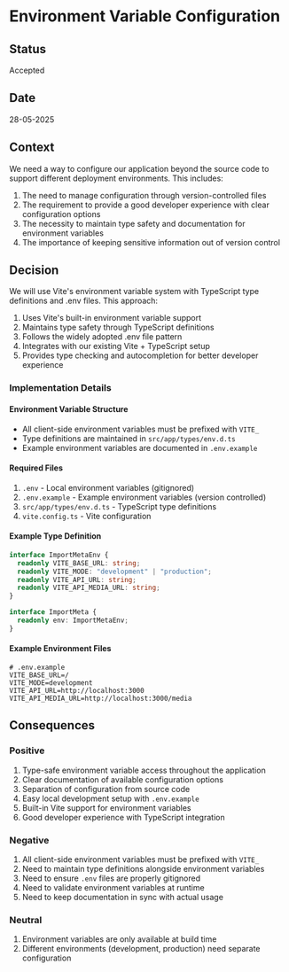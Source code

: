 # Environment Variable Configuration

## Status

Accepted

## Date

28-05-2025

## Context

We need a way to configure our application beyond the source code to support different deployment environments. This includes:

1. The need to manage configuration through version-controlled files
2. The requirement to provide a good developer experience with clear configuration options
3. The necessity to maintain type safety and documentation for environment variables
4. The importance of keeping sensitive information out of version control

## Decision

We will use Vite's environment variable system with TypeScript type definitions and .env files. This approach:

1. Uses Vite's built-in environment variable support
2. Maintains type safety through TypeScript definitions
3. Follows the widely adopted .env file pattern
4. Integrates with our existing Vite + TypeScript setup
5. Provides type checking and autocompletion for better developer experience

### Implementation Details

#### Environment Variable Structure

- All client-side environment variables must be prefixed with `VITE_`
- Type definitions are maintained in `src/app/types/env.d.ts`
- Example environment variables are documented in `.env.example`

#### Required Files

1. `.env` - Local environment variables (gitignored)
2. `.env.example` - Example environment variables (version controlled)
3. `src/app/types/env.d.ts` - TypeScript type definitions
4. `vite.config.ts` - Vite configuration

#### Example Type Definition

```typescript
interface ImportMetaEnv {
  readonly VITE_BASE_URL: string;
  readonly VITE_MODE: "development" | "production";
  readonly VITE_API_URL: string;
  readonly VITE_API_MEDIA_URL: string;
}

interface ImportMeta {
  readonly env: ImportMetaEnv;
}
```

#### Example Environment Files

```env
# .env.example
VITE_BASE_URL=/
VITE_MODE=development
VITE_API_URL=http://localhost:3000
VITE_API_MEDIA_URL=http://localhost:3000/media
```

## Consequences

### Positive

1. Type-safe environment variable access throughout the application
2. Clear documentation of available configuration options
3. Separation of configuration from source code
4. Easy local development setup with `.env.example`
5. Built-in Vite support for environment variables
6. Good developer experience with TypeScript integration

### Negative

1. All client-side environment variables must be prefixed with `VITE_`
2. Need to maintain type definitions alongside environment variables
3. Need to ensure `.env` files are properly gitignored
4. Need to validate environment variables at runtime
5. Need to keep documentation in sync with actual usage

### Neutral

1. Environment variables are only available at build time
2. Different environments (development, production) need separate configuration
